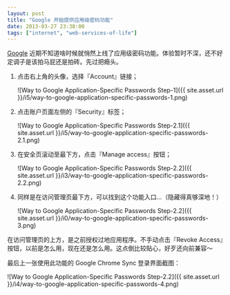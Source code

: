 ```yaml
---
layout: post
title: "Google 开始提供应用级密码功能"
date: 2013-03-27 23:38:00
tags: ["internet", "web-services-of-life"]
---
```


[Google][] 近期不知道啥时候就悄然上线了应用级密码功能。体验暂时不深，还不好定调子是该拍马屁还是拍砖。先过把瘾头。

1. 点击右上角的头像，选择『Account』链接；

	![Way to Google Application-Specific Passwords Step-1]({{ site.asset.url }}/i5/way-to-google-application-specific-passwords-1.png)

2. 点击账户页面左侧的『Security』标签；

	![Way to Google Application-Specific Passwords Step-2.1]({{ site.asset.url }}/i5/way-to-google-application-specific-passwords-2.1.png)

3. 在安全页滚动至最下方，点击『Manage access』按钮；

	![Way to Google Application-Specific Passwords Step-2.2]({{ site.asset.url }}/i3/way-to-google-application-specific-passwords-2.2.png)

4. 同样是在访问管理页最下方，可以找到这个功能入口…（隐藏得真够深地！）

	![Way to Google Application-Specific Passwords Step-2.2]({{ site.asset.url }}/i0/way-to-google-application-specific-passwords-3.png)

在访问管理页的上方，是之前授权过地应用程序。不手动点击『Revoke Access』按钮，以前是怎么用，现在还是怎么用。这点倒比较贴心，好歹还向前兼容〜

最后上一张使用此功能的 Google Chrome Sync 登录界面截图：

![Way to Google Application-Specific Passwords Step-2.2]({{ site.asset.url }}/i4/way-to-google-application-specific-passwords-4.png)

[Google]: https://www.google.com
